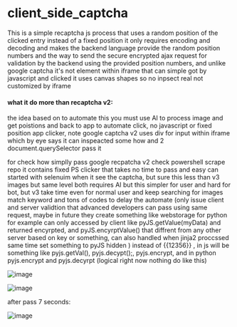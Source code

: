 # client_side_captcha
This is a simple recaptcha js process that uses a random position of the clicked entry instead of a fixed position it only requires encoding and decoding and makes the backend language provide the random position numbers and the way to send the secure encrypted ajax request for validation by the backend using the provided position numbers, and unlike google captcha it's not element within iframe that can simple got by javascript and clicked it uses canvas shapes so no inpsect real not customized by iframe


#### what it do more than recaptcha v2:
the idea based on to automate this you must use AI to process image and get poistions and back to app to automate click, no javascript or fixed position app clicker, note google captcha v2 uses div for input within iframe which by eye says it can inspeacted some how and 2 document.querySelector pass it

for check how simplly pass google recpatcha v2 check powershell scrape repo it contains fixed PS clicker that takes no time to pass and easy can started with selenuim when it see the captcha, but sure this less than v3 images but same level both requires AI but this simpler for user and hard for bot, but v3 take time even for normal user and keep searching for images match keyword and tons of codes to delay the automate (only issue client and server validtion that advanced developers can pass using same request, maybe in future they create something like webstorage for python for example can only accessed by client like pyJS.getValue(myData) and returned encyrpted, and pyJS.encyrptValue() that diffrent from any other server based on key or something, can also handled when jinja2 proccssed same time set something to pyJS hidden ) instead of {{12356}} , in js will be something like pyjs.getVal(), pyjs.decypt();, pyjs.encrypt, and in python pyjs.encrypt and pyjs.decyrpt (logical right now nothing do like this)


![image](https://github.com/MahmoudHegazi/client_side_captcha/assets/55125302/cad449ca-50e6-4a4e-b00d-6aff74f48883)

![image](https://github.com/MahmoudHegazi/client_side_captcha/assets/55125302/83b091c0-debf-4030-9f01-4eb7b8d04306)

after pass 7 seconds:

![image](https://github.com/MahmoudHegazi/client_side_captcha/assets/55125302/e450ab4d-145f-4200-a136-1ad0cca0178e)
